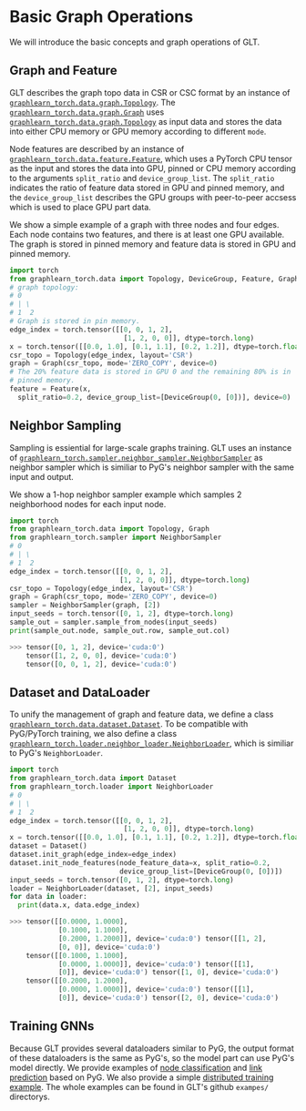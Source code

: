 # Basic Graph Operations


We will introduce the basic concepts and graph operations of GLT.


## Graph and Feature

GLT describes the graph topo data in CSR or CSC
format by an instance of [`graphlearn_torch.data.graph.Topology`](graphlearn_torch.data.graph.Topology).
The [`graphlearn_torch.data.graph.Graph`](graphlearn_torch.data.graph.Graph) uses
[`graphlearn_torch.data.graph.Topology`](graphlearn_torch.data.graph.Topology) as input data and stores the data
into either CPU memory or GPU memory according to different `mode`.

Node features are described by an instance of
[`graphlearn_torch.data.feature.Feature`](graphlearn_torch.data.feature.Feature), which uses a PyTorch CPU tensor
as the input and stores the data into GPU, pinned or CPU memory according to
the arguments `split_ratio` and `device_group_list`. The `split_ratio`
indicates the ratio of feature data stored in GPU and pinned memory, and the
`device_group_list` describes the GPU groups with peer-to-peer accsess which
is used to place GPU part data.


We show a simple example of a graph with three nodes and four edges.
Each node contains two features, and there is at least one GPU available.
The graph is stored in pinned memory and feature data is stored in GPU
and pinned memory.

``` python
import torch
from graphlearn_torch.data import Topology, DeviceGroup, Feature, Graph
# graph topology:
# 0
# | \
# 1  2
# Graph is stored in pin memory.
edge_index = torch.tensor([[0, 0, 1, 2],
                            [1, 2, 0, 0]], dtype=torch.long)
x = torch.tensor([[0.0, 1.0], [0.1, 1.1], [0.2, 1.2]], dtype=torch.float)
csr_topo = Topology(edge_index, layout='CSR')
graph = Graph(csr_topo, mode='ZERO_COPY', device=0)
# The 20% feature data is stored in GPU 0 and the remaining 80% is in
# pinned memory.
feature = Feature(x,
  split_ratio=0.2, device_group_list=[DeviceGroup(0, [0])], device=0)
```

## Neighbor Sampling

Sampling is essiential for large-scale graphs training.
GLT uses an instance of
[`graphlearn_torch.sampler.neighbor_sampler.NeighborSampler`](graphlearn_torch.sampler.neighbor_sampler.NeighborSampler)
as neighbor sampler which is similiar to PyG's neighbor sampler with the same input and output.

We show a 1-hop neighbor sampler example which samples 2 neighborhood nodes for
each input node.

``` python
import torch
from graphlearn_torch.data import Topology, Graph
from graphlearn_torch.sampler import NeighborSampler
# 0
# | \
# 1  2
edge_index = torch.tensor([[0, 0, 1, 2],
                           [1, 2, 0, 0]], dtype=torch.long)
csr_topo = Topology(edge_index, layout='CSR')
graph = Graph(csr_topo, mode='ZERO_COPY', device=0)
sampler = NeighborSampler(graph, [2])
input_seeds = torch.tensor([0, 1, 2], dtype=torch.long)
sample_out = sampler.sample_from_nodes(input_seeds)
print(sample_out.node, sample_out.row, sample_out.col)

>>> tensor([0, 1, 2], device='cuda:0')
    tensor([1, 2, 0, 0], device='cuda:0')
    tensor([0, 0, 1, 2], device='cuda:0')
```

## Dataset and DataLoader

To unify the management of graph and feature data, we define
a class [`graphlearn_torch.data.dataset.Dataset`](graphlearn_torch.data.dataset.Dataset).
To be compatible with PyG/PyTorch training, we also define a class [`graphlearn_torch.loader.neighbor_loader.NeighborLoader`](graphlearn_torch.loader.neighbor_loader.NeighborLoader), which is
similiar to PyG's `NeighborLoader`.


```python
import torch
from graphlearn_torch.data import Dataset
from graphlearn_torch.loader import NeighborLoader
# 0
# | \
# 1  2
edge_index = torch.tensor([[0, 0, 1, 2],
                            [1, 2, 0, 0]], dtype=torch.long)
x = torch.tensor([[0.0, 1.0], [0.1, 1.1], [0.2, 1.2]], dtype=torch.float)
dataset = Dataset()
dataset.init_graph(edge_index=edge_index)
dataset.init_node_features(node_feature_data=x, split_ratio=0.2,
                           device_group_list=[DeviceGroup(0, [0])])
input_seeds = torch.tensor([0, 1, 2], dtype=torch.long)
loader = NeighborLoader(dataset, [2], input_seeds)
for data in loader:
  print(data.x, data.edge_index)

>>> tensor([[0.0000, 1.0000],
            [0.1000, 1.1000],
            [0.2000, 1.2000]], device='cuda:0') tensor([[1, 2],
            [0, 0]], device='cuda:0')
    tensor([[0.1000, 1.1000],
            [0.0000, 1.0000]], device='cuda:0') tensor([[1],
            [0]], device='cuda:0') tensor([1, 0], device='cuda:0')
    tensor([[0.2000, 1.2000],
            [0.0000, 1.0000]], device='cuda:0') tensor([[1],
            [0]], device='cuda:0') tensor([2, 0], device='cuda:0')
```

## Training GNNs

Because GLT provides several dataloaders similar to PyG,
the output format of these dataloaders is the same as PyG's,
so the model part can use PyG's model directly.
We provide examples of [node classification](node_class) and
[link prediction](link_pred) based on PyG.
We also provide a simple [distributed training example](dist_train).
The whole examples can be found in GLT's github `exampes/` directorys.